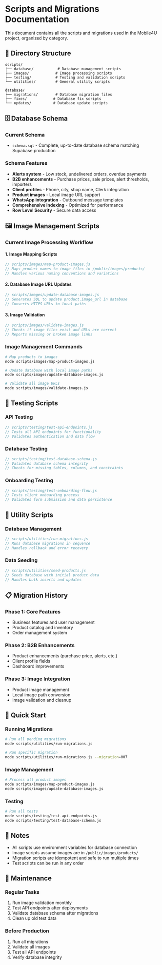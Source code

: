 # Scripts and Migrations Documentation

This document contains all the scripts and migrations used in the Mobile4U project, organized by category.

## 📁 Directory Structure

```
scripts/
├── database/           # Database management scripts
├── images/            # Image processing scripts  
├── testing/           # Testing and validation scripts
└── utilities/         # General utility scripts

database/
├── migrations/        # Database migration files
├── fixes/            # Database fix scripts
└── updates/          # Database update scripts
```

## 🗄️ Database Schema

### Current Schema
- `schema.sql` - Complete, up-to-date database schema matching Supabase production

### Schema Features
- **Alerts system** - Low stock, undelivered orders, overdue payments
- **B2B enhancements** - Purchase prices, sale prices, alert thresholds, importers
- **Client profiles** - Phone, city, shop name, Clerk integration
- **Product images** - Local image URL support
- **WhatsApp integration** - Outbound message templates
- **Comprehensive indexing** - Optimized for performance
- **Row Level Security** - Secure data access

## 🖼️ Image Management Scripts

### Current Image Processing Workflow

#### 1. Image Mapping Scripts
```javascript
// scripts/images/map-product-images.js
// Maps product names to image files in /public/images/products/
// Handles various naming conventions and variations
```

#### 2. Database Image URL Updates
```javascript
// scripts/images/update-database-images.js
// Generates SQL to update product.image_url in database
// Converts HTTPS URLs to local paths
```

#### 3. Image Validation
```javascript
// scripts/images/validate-images.js
// Checks if image files exist and URLs are correct
// Reports missing or broken image links
```

### Image Management Commands

```bash
# Map products to images
node scripts/images/map-product-images.js

# Update database with local image paths
node scripts/images/update-database-images.js

# Validate all image URLs
node scripts/images/validate-images.js
```

## 🧪 Testing Scripts

### API Testing
```javascript
// scripts/testing/test-api-endpoints.js
// Tests all API endpoints for functionality
// Validates authentication and data flow
```

### Database Testing
```javascript
// scripts/testing/test-database-schema.js
// Validates database schema integrity
// Checks for missing tables, columns, and constraints
```

### Onboarding Testing
```javascript
// scripts/testing/test-onboarding-flow.js
// Tests client onboarding process
// Validates form submission and data persistence
```

## 🔧 Utility Scripts

### Database Management
```javascript
// scripts/utilities/run-migrations.js
// Runs database migrations in sequence
// Handles rollback and error recovery
```

### Data Seeding
```javascript
// scripts/utilities/seed-products.js
// Seeds database with initial product data
// Handles bulk inserts and updates
```

## 📋 Migration History

### Phase 1: Core Features
- Business features and user management
- Product catalog and inventory
- Order management system

### Phase 2: B2B Enhancements
- Product enhancements (purchase price, alerts, etc.)
- Client profile fields
- Dashboard improvements

### Phase 3: Image Integration
- Product image management
- Local image path conversion
- Image validation and cleanup

## 🚀 Quick Start

### Running Migrations
```bash
# Run all pending migrations
node scripts/utilities/run-migrations.js

# Run specific migration
node scripts/utilities/run-migrations.js --migration=007
```

### Image Management
```bash
# Process all product images
node scripts/images/map-product-images.js
node scripts/images/update-database-images.js
```

### Testing
```bash
# Run all tests
node scripts/testing/test-api-endpoints.js
node scripts/testing/test-database-schema.js
```

## 📝 Notes

- All scripts use environment variables for database connection
- Image scripts assume images are in `/public/images/products/`
- Migration scripts are idempotent and safe to run multiple times
- Test scripts can be run in any order

## 🔄 Maintenance

### Regular Tasks
1. Run image validation monthly
2. Test API endpoints after deployments
3. Validate database schema after migrations
4. Clean up old test data

### Before Production
1. Run all migrations
2. Validate all images
3. Test all API endpoints
4. Verify database integrity
